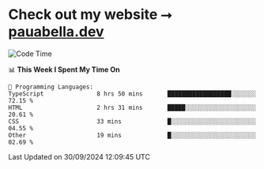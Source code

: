 # Check out my website ⭢ [pauabella.dev](https://pauabella.dev)

<!--START_SECTION:waka-->
![Code Time](http://img.shields.io/badge/Code%20Time-3%2C755%20hrs%2020%20mins-blue)

📊 **This Week I Spent My Time On** 

```text
💬 Programming Languages: 
TypeScript               8 hrs 50 mins       ██████████████████░░░░░░░   72.15 % 
HTML                     2 hrs 31 mins       █████░░░░░░░░░░░░░░░░░░░░   20.61 % 
CSS                      33 mins             █░░░░░░░░░░░░░░░░░░░░░░░░   04.55 % 
Other                    19 mins             █░░░░░░░░░░░░░░░░░░░░░░░░   02.69 % 
```


 Last Updated on 30/09/2024 12:09:45 UTC
<!--END_SECTION:waka-->
